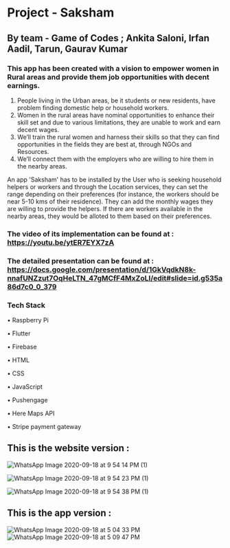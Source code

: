 # Project - Saksham 
## By team - Game of Codes ; Ankita Saloni, Irfan Aadil, Tarun, Gaurav Kumar

### This app has been created with a vision to empower women in Rural areas and provide them job opportunities with decent earnings. 

1. People living in the Urban areas, be it students or new residents, have problem finding domestic help or household workers.
2. Women in the rural areas have nominal opportunities to enhance their skill set and due to various limitations, they are unable to work and earn decent wages.
3. We’ll train the rural women and harness their skills so that they can find opportunities in the fields they are best at, through NGOs and Resources.
4. We’ll connect them with the employers who are willing to hire them in the nearby areas.

An app 'Saksham' has to be installed by the User who is seeking household helpers or workers and through the Location services, they can set the range depending on their preferences (for instance, the workers should be near 5-10 kms of their residence). They can add the monthly wages they are willing to provide the helpers. If there are workers available in the nearby areas, they would be alloted to them based on their preferences.

### The video of its implementation can be found at : https://youtu.be/ytER7EYX7zA 

### The detailed presentation can be found at : https://docs.google.com/presentation/d/1GkVqdkN8k-nnafUNZzut7OqHeLTN_47gMCfF4MxZoLI/edit#slide=id.g535a86d7c0_0_379

### Tech Stack

•	Raspberry Pi

•	Flutter

•	Firebase

•	HTML

•	CSS

•	JavaScript

•	Pushengage

•	Here Maps API

•	Stripe payment gateway


## This is the website version :



![WhatsApp Image 2020-09-18 at 9 54 14 PM (1)](https://user-images.githubusercontent.com/56873389/93622420-be6a5000-f9fa-11ea-8adb-d39fb8439fe2.jpeg)


![WhatsApp Image 2020-09-18 at 9 54 23 PM (1)](https://user-images.githubusercontent.com/56873389/93622436-c75b2180-f9fa-11ea-830e-e97f3d4706e9.jpeg)


![WhatsApp Image 2020-09-18 at 9 54 38 PM (1)](https://user-images.githubusercontent.com/56873389/93622450-cde99900-f9fa-11ea-86ff-f4df4a6a3a32.jpeg)



## This is the app version :


![WhatsApp Image 2020-09-18 at 5 04 33 PM](https://user-images.githubusercontent.com/56873389/93622693-30429980-f9fb-11ea-891f-4d8b4ed9f240.jpeg)
![WhatsApp Image 2020-09-18 at 5 09 47 PM](https://user-images.githubusercontent.com/56873389/93622703-36387a80-f9fb-11ea-9b13-d0f1c4d7632e.jpeg)

